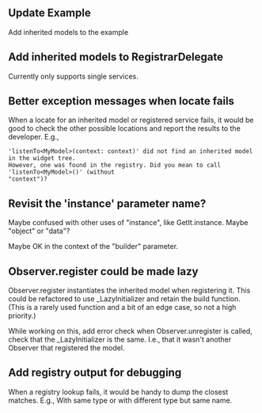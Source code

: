 ## Update Example

Add inherited models to the example

## Add inherited models to RegistrarDelegate

Currently only supports single services.

## Better exception messages when locate fails

When a locate for an inherited model or registered service fails, it would be good to check the
other possible locations and report the results to the developer. E.g.,

    'listenTo<MyModel>(context: context)' did not find an inherited model in the widget tree. 
    However, one was found in the registry. Did you mean to call 'listenTo<MyModel>()' (without
    "context")?

## Revisit the 'instance' parameter name?

Maybe confused with other uses of "instance", like GetIt.instance. Maybe "object" or "data"?

Maybe OK in the context of the "builder" parameter.

## Observer.register could be made lazy

Observer.register instantiates the inherited model when registering it. This could be refactored to 
use _LazyInitializer and retain the build function. (This is a rarely used function and a bit of an edge case, so not a high priority.)

While working on this, add error check when Observer.unregister is called, check that the
_LazyInitializer is the same. I.e., that it wasn't another Observer that registered the model.

## Add registry output for debugging

When a registry lookup fails, it would be handy to dump the closest matches. E.g., With same type or
with different type but same name.